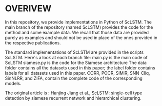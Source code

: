 # OVERIVEW
In this repository, we provide implementations in Python of ScLSTM. The main branch of the repository (named ScLSTM) provides the code for the method and some example data. We recall that those data are provided purely as examples and should not be used in place of the ones provided in the respective publications.

The standard implementations of ScLSTM are provided in the scripts ScLSTM. 
Here's a look at each branch file:
main.py is the main code of ScLSTM
siamese.py is the code for the Siamese architecture
The data folder contains all the datasets used in this paper; the label folder contains labels for all datasets used in this paper.
CORR, POCR, SIMIR, SNN-Cliq, SinNLRR, and ZIFA, contain the complete code of the corresponding models.

The original article is :
Hanjing Jiang et al., ScLSTM: single-cell type detection by siamese recurrent network and hierarchical clustering.
